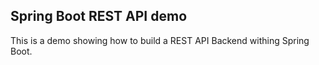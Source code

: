 ## Spring Boot REST API demo

This is a demo showing how to build a REST API Backend withing Spring Boot.